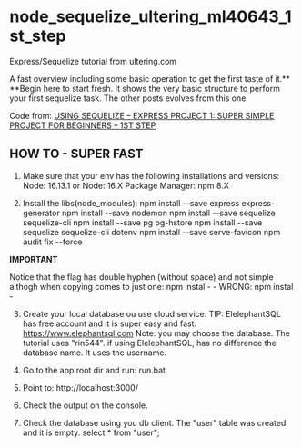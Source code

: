 # node_sequelize_ultering_ml40643_1st_step
Express/Sequelize tutorial from ultering.com



A fast overview including some basic operation to get the first taste of it.**
**Begin here to start fresh.
It shows the very basic structure to perform your first sequelize task.
The other posts evolves from this one.

Code from:
[USING SEQUELIZE – EXPRESS PROJECT 1: SUPER SIMPLE PROJECT FOR BEGINNERS – 1ST STEP](https://ultering.com/it4us/?p=1953)



## HOW TO - SUPER FAST



1. Make sure that your env has the following installations and versions:
Node: 16.13.1
or Node: 16.X
Package Manager: npm 8.X

2. Install the libs(node_modules):
  npm install --save express express-generator
  npm install --save nodemon
  npm install --save sequelize sequelize-cli
  npm install --save pg pg-hstore
  npm install --save sequelize sequelize-cli dotenv
  npm install --save serve-favicon
  npm audit fix --force

  **IMPORTANT**

  Notice that the flag has double hyphen (without space) and not simple althogh when copying comes to just one:
  npm instal  - - 
  WRONG: npm instal -

3. Create your local database ou use cloud service.
  TIP: ElelephantSQL has free account and it is super easy and fast.
  https://www.elephantsql.com
  Note: you may choose the database. The tutorial uses "rin544".
  if using ElelephantSQL, has no difference the database name. It uses the username.

4. Go to the app root dir and run:
  run.bat

5. Point to:
  http://localhost:3000/

6. Check the output on the console.

7. Check the database using you db client.
  The "user" table was created and it is empty.
  select * from "user";